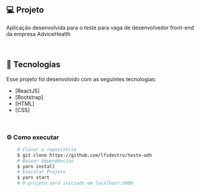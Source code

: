 ## :computer: Projeto

Aplicação desenvolvida para o teste para vaga de desenvolvedor front-end da empresa AdviceHealth

<br/>

## :rocket: Tecnologias
Esse projeto foi desenvolvido com as seguintes tecnologias:

- [ReactJS]
- [Bootstrap]
- [HTML]
- [CSS]

<br/>

### :gear: Como executar

```bash
    # Clonar o repositório
    $ git clone https://github.com/lfsdestro/teste-adh
    # Baixar dependências
    $ yarn install
    # Executar Projeto
    $ yarn start
    # O projeto será iniciado em localhost:3000
```